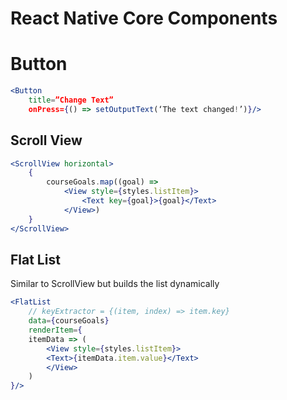 # React Native Core Components


# Button
```jsx
<Button 
    title=”Change Text” 
    onPress={() => setOutputText(‘The text changed!’)}/>
```

## Scroll View

```jsx
<ScrollView horizontal>
    {
        courseGoals.map((goal) => 
            <View style={styles.listItem}>
                <Text key={goal}>{goal}</Text> 
            </View>)
    }
</ScrollView>
```

## Flat List

Similar to ScrollView but builds the list dynamically

```jsx
<FlatList
    // keyExtractor = {(item, index) => item.key}
    data={courseGoals}
    renderItem={
    itemData => (
        <View style={styles.listItem}>
        <Text>{itemData.item.value}</Text>
        </View>
    )
}/>
```

